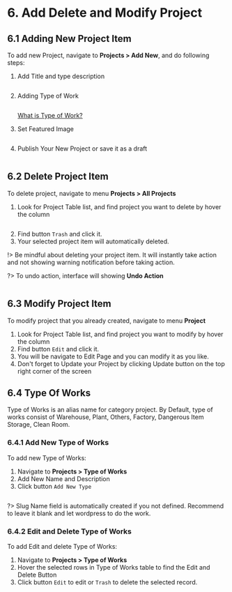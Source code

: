# 6. Add Delete and Modify Project

## 6.1 Adding New Project Item

To add new Project, navigate to **Projects > Add New**, and do following steps:

1. Add Title and type description
   <figure>
      <div class="image-wrapper">
         <img src="./_media/add-new-project-01.jpg" alt="">
      </div>
   </figure>
2. Adding Type of Work
   <figure>
      <div class="image-wrapper">
         <img src="./_media/add-new-project-02.jpg" alt="">
      </div>
   </figure>

   [What is Type of Work?](#_54-type-of-works)

3. Set Featured Image
   <figure>
      <div class="image-wrapper">
         <img src="./_media/add-new-project-03.jpg" alt="">
      </div>
   </figure>
4. Publish Your New Project or save it as a draft
   <figure>
      <div class="image-wrapper">
         <img src="./_media/add-new-project-04.jpg" alt="">
      </div>
   </figure>

## 6.2 Delete Project Item

To delete project, navigate to menu **Projects > All Projects**

1. Look for Project Table list, and find project you want to delete by hover the column
   <figure>
      <div class="image-wrapper">
         <img src="./_media/img-project-action.png" alt="" />
      </div>
   </figure>
2. Find button `Trash` and click it.
3. Your selected project item will automatically deleted.

!> Be mindful about deleting your project item. It will instantly take action and not showing warning notification before taking action.

?> To undo action, interface will showing **Undo Action**

   <figure>
      <div class="image-wrapper">
         <img src="./_media/img-delete-project-undo.png" alt="">
      </div>
   </figure>

## 6.3 Modify Project Item

To modify project that you already created, navigate to menu **Project**

1. Look for Project Table list, and find project you want to modify by hover the column
2. Find button `Edit` and click it.
3. You will be navigate to Edit Page and you can modify it as you like.
4. Don't forget to Update your Project by clicking Update button on the top right corner of the screen

## 6.4 Type Of Works

Type of Works is an alias name for category project. By Default, type of works consist of Warehouse, Plant, Others, Factory, Dangerous Item Storage, Clean Room.

### 6.4.1 Add New Type of Works

To add new Type of Works:

1. Navigate to **Projects > Type of Works**
2. Add New Name and Description
3. Click button `Add New Type`

<figure>
   <div class="image-wrapper">
      <img src="./_media/img-type-add.png" alt="">
   </div>
</figure>

?> Slug Name field is automatically created if you not defined. Recommend to leave it blank and let wordpress to do the work.

### 6.4.2 Edit and Delete Type of Works

To add Edit and delete Type of Works:

1. Navigate to **Projects > Type of Works**
2. Hover the selected rows in Type of Works table to find the Edit and Delete Button
3. Click button `Edit` to edit or `Trash` to delete the selected record.

<figure>
   <div class="image-wrapper">
      <img src="./_media/img-type-action.png" alt="">
   </div>
</figure>
